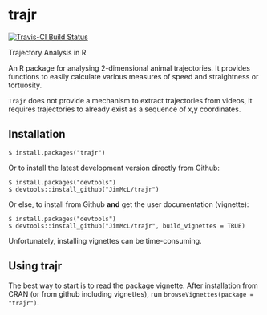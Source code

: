 # trajr

[![Travis-CI Build Status](https://travis-ci.org/JimMcL/trajr.svg?branch=master)](https://travis-ci.org/JimMcL/trajr)

Trajectory Analysis in R

An R package for analysing 2-dimensional animal trajectories. It provides functions 
to easily calculate various measures of speed and straightness or tortuosity.

`Trajr` does not provide a mechanism to extract trajectories from videos, 
it requires trajectories to already exist as a sequence of x,y coordinates.


## Installation
    $ install.packages("trajr")

Or to install the latest development version directly from Github:

    $ install.packages("devtools")
    $ devtools::install_github("JimMcL/trajr")
    
Or else, to install from Github **and** get the user documentation (vignette):

    $ install.packages("devtools")
    $ devtools::install_github("JimMcL/trajr", build_vignettes = TRUE)
    
Unfortunately, installing vignettes can be time-consuming.

## Using trajr

The best way to start is to read the package vignette. After installation from CRAN (or from github including vignettes), run `browseVignettes(package = "trajr")`.
